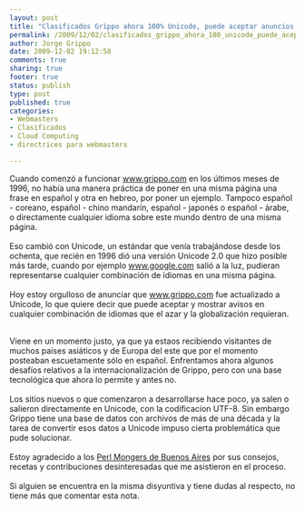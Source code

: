 ```yaml
--- 
layout: post
title: "Clasificados Grippo ahora 100% Unicode, puede aceptar anuncios en cualquier idioma"
permalink: /2009/12/02/clasificados_grippo_ahora_100_unicode_puede_aceptar_anuncios_en_cualquier_idioma/index.html
author: Jorge Grippo
date: 2009-12-02 19:12:58
comments: true
sharing: true
footer: true
status: publish
type: post
published: true
categories: 
- Webmasters
- Clasificados
- Cloud Computing
- directrices para webmasters

---
```

<!-- 115 -->
Cuando comenzó a funcionar www.grippo.com en los últimos meses de 1996, no había una manera práctica de poner en una misma página una frase en español y otra en hebreo, por poner un ejemplo. Tampoco español - coreano, español - chino mandarín, español - japonés o español - árabe, o directamente cualquier idioma sobre este mundo dentro de una misma página. <br /><br />Eso cambió con Unicode, un estándar que venía trabajándose desde los ochenta, que recién en 1996 dió una versión Unicode 2.0 que hizo posible más tarde, cuando por ejemplo www.google.com salió a la luz, pudieran representarse cualquier combinación de idiomas en una misma página.<br /><br />Hoy estoy orgulloso de anunciar que www.grippo.com fue actualizado a Unicode, lo que quiere decir que puede aceptar y mostrar avisos en cualquier combinación de idiomas que el azar y la globalización requieran.<br /><br />

<!--more-->
Viene en un momento justo, ya que ya estaos recibiendo visitantes de muchos países asiáticos y de Europa del este que por el momento posteaban escuetamente sólo en español. Enfrentamos ahora algunos desafíos relativos a la internacionalización de Grippo, pero con una base tecnológica que ahora lo permite y antes no.<br /><br />Los sitios nuevos o que comenzaron a desarrollarse hace poco, ya salen o salieron directamente en Unicode, con la codificacion UTF-8. Sin embargo Grippo tiene una base de datos con archivos de más de una década y la tarea de convertir esos datos a Unicode impuso cierta problemática que pude solucionar. <br /><br />Estoy agradecido a los <a href="http://cafe.pm.org/">Perl Mongers de Buenos Aires</a> por sus consejos, recetas y contribuciones desinteresadas que me asistieron en el proceso. <br /><br />Si alguien se encuentra en la misma disyuntiva y tiene dudas al respecto, no tiene más que comentar esta nota.<br /><br /><br />


